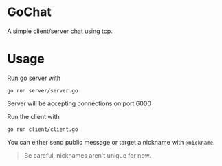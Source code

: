 # GoChat

A simple client/server chat using tcp.

# Usage

Run go server with

```
go run server/server.go
```

Server will be accepting connections on port 6000

Run the client with

```
go run client/client.go
```

You can either send public message or target a nickname with `@nickname`.

> Be careful, nicknames aren't unique for now.
